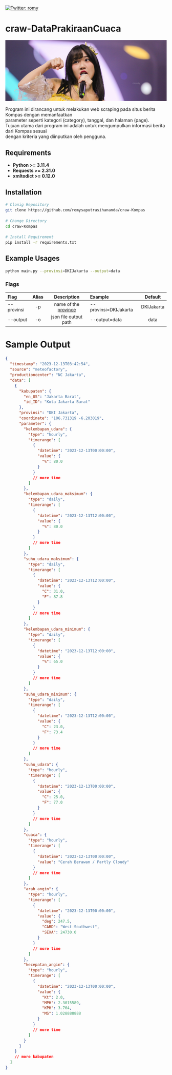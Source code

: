 [![Twitter: romy](https://img.shields.io/twitter/follow/RomySihananda)](https://twitter.com/RomySihananda)

# craw-DataPrakiraanCuaca

![](https://raw.githubusercontent.com/RomySaputraSihananda/RomySaputraSihananda/main/images/GBPFnKZa4AAqdsA.jpeg)

Program ini dirancang untuk melakukan web scraping pada situs berita Kompas dengan memanfaatkan </br>parameter seperti kategori (category), tanggal, dan halaman (page). </br>Tujuan utama dari program ini adalah untuk mengumpulkan informasi berita dari Kompas sesuai </br>dengan kriteria yang diinputkan oleh pengguna.

## Requirements

- **Python >= 3.11.4**
- **Requests >= 2.31.0**
- **xmltodict >= 0.12.0**

## Installation

```sh
# Clonig Repository
git clone https://github.com/romysaputrasihananda/craw-Kompas

# Change Directory
cd craw-Kompas

# Install Requirement
pip install -r requirements.txt
```

## Example Usages

```sh
python main.py --provinsi=DKIJakarta --output=data
```

### Flags

| Flag       | Alias |             Description             | Example               |  Default   |
| :--------- | :---: | :---------------------------------: | :-------------------- | :--------: |
| --provinsi |  -p   | name of the [province](Province.md) | --provinsi=DKIJakarta | DKIJakarta |
| --output   |  -o   |        json file output path        | --output=data         |    data    |

# Sample Output

```json
{
  "timestamp": "2023-12-13T03:42:54",
  "source": "meteofactory",
  "productioncenter": "NC Jakarta",
  "data": [
    {
      "kabupaten": {
        "en_US": "Jakarta Barat",
        "id_ID": "Kota Jakarta Barat"
      },
      "provinsi": "DKI Jakarta",
      "coordinate": "106.731319 -6.203019",
      "parameter": {
        "kelembapan_udara": {
          "type": "hourly",
          "timerange": [
            {
              "datetime": "2023-12-13T00:00:00",
              "value": {
                "%": 80.0
              }
            }
            // more time
          ]
        },
        "kelembapan_udara_maksimum": {
          "type": "daily",
          "timerange": [
            {
              "datetime": "2023-12-13T12:00:00",
              "value": {
                "%": 80.0
              }
            }
            // more time
          ]
        },
        "suhu_udara_maksimum": {
          "type": "daily",
          "timerange": [
            {
              "datetime": "2023-12-13T12:00:00",
              "value": {
                "C": 31.0,
                "F": 87.8
              }
            }
            // more time
          ]
        },
        "kelembapan_udara_minimum": {
          "type": "daily",
          "timerange": [
            {
              "datetime": "2023-12-13T12:00:00",
              "value": {
                "%": 65.0
              }
            }
            // more time
          ]
        },
        "suhu_udara_minimum": {
          "type": "daily",
          "timerange": [
            {
              "datetime": "2023-12-13T12:00:00",
              "value": {
                "C": 23.0,
                "F": 73.4
              }
            }
            // more time
          ]
        },
        "suhu_udara": {
          "type": "hourly",
          "timerange": [
            {
              "datetime": "2023-12-13T00:00:00",
              "value": {
                "C": 25.0,
                "F": 77.0
              }
            }
            // more time
          ]
        },
        "cuaca": {
          "type": "hourly",
          "timerange": [
            {
              "datetime": "2023-12-13T00:00:00",
              "value": "Cerah Berawan / Partly Cloudy"
            }
            // more time
          ]
        },
        "arah_angin": {
          "type": "hourly",
          "timerange": [
            {
              "datetime": "2023-12-13T00:00:00",
              "value": {
                "deg": 247.5,
                "CARD": "West-Southwest",
                "SEXA": 24730.0
              }
            }
            // more time
          ]
        },
        "kecepatan_angin": {
          "type": "hourly",
          "timerange": [
            {
              "datetime": "2023-12-13T00:00:00",
              "value": {
                "Kt": 2.0,
                "MPH": 2.3015589,
                "KPH": 3.704,
                "MS": 1.028888888
              }
            }
            // more time
          ]
        }
      }
    }
    // more kabupaten
  ]
}
```
